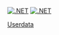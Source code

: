 [![.NET](https://github.com/zhoracementov/MyOwnGame/actions/workflows/Debug.yml/badge.svg)](https://github.com/zhoracementov/MyOwnGame/actions/workflows/Debug.yml)
[![.NET](https://github.com/zhoracementov/MyOwnGame/actions/workflows/dotnet.yml/badge.svg)](https://github.com/zhoracementov/MyOwnGame/actions/workflows/dotnet.yml)

[Userdata](Userdata.rar)
